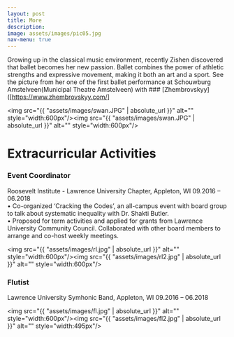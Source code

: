 ```yaml
---
layout: post
title: More
description: 
image: assets/images/pic05.jpg
nav-menu: true
---
```

Growing up in the classical music environment, recently Zishen discovered that ballet becomes her new passion. Ballet combines the power of athletic strengths and expressive movement, making it both an art and a sport.
See the picture from her one of the first ballet performance at Schouwburg Amstelveen(Municipal Theatre Amstelveen) with ### [Zhembrovskyy]([https://www.zhembrovskyy.com/]


<img src="{{ "assets/images/swan.JPG" | absolute_url }}" alt="" style="width:600px"/><img src="{{ "assets/images/swan.JPG" | absolute_url }}" alt="" style="width:600px"/>



# Extracurricular Activities

### Event Coordinator 
Roosevelt Institute - Lawrence University Chapter, Appleton, WI 09.2016 – 06.2018<br/>
• Co-organized ‘Cracking the Codes’, an all-campus event with board group to talk about systematic inequality with Dr. Shakti Butler.<br/>
• Proposed for term activities and applied for grants from Lawrence University Community Council. Collaborated with other board members to arrange and co-host weekly meetings.


<img src="{{ "assets/images/rl.jpg" | absolute_url }}" alt="" style="width:600px"/><img src="{{ "assets/images/rl2.jpg" | absolute_url }}" alt="" style="width:600px"/>


### Flutist
Lawrence University Symhonic Band,  Appleton, WI 09.2016 – 06.2018


<img src="{{ "assets/images/fl.jpg" | absolute_url }}" alt="" style="width:600px"/><img src="{{ "assets/images/fl2.jpg" | absolute_url }}" alt="" style="width:495px"/>

